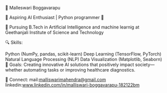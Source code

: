 👋 Malleswari Boggavarapu

🌟 Aspiring AI Enthusiast | Python programmer 🐍

🚀 Pursuing B.Tech in Artificial Intelligence and machine learnig at Geethanjali Institute of Science and Technology

🔍 Skills:

Python (NumPy, pandas, scikit-learn)
Deep Learning (TensorFlow, PyTorch)
Natural Language Processing (NLP)
Data Visualization (Matplotlib, Seaborn)
🌈 Goals: Creating innovative AI solutions that positively impact society—whether automating tasks or improving healthcare diagnostics.

📧 Connect: mail:malliswarimahendra@gmail.com
        linkedin:www.linkedin.com/in/malliswari-boggavarapu-182122bm

<!---
Malleswari1821/Malleswari1821 is a ✨ special ✨ repository because its `README.md` (this file) appears on your GitHub profile.
You can click the Preview link to take a look at your changes.
--->
